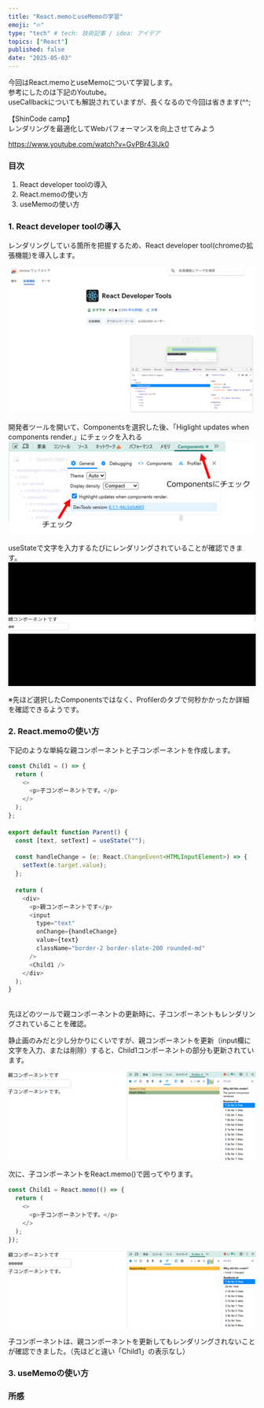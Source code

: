 ```yaml
---
title: "React.memoとuseMemoの学習"
emoji: "🔥"
type: "tech" # tech: 技術記事 / idea: アイデア
topics: ["React"]
published: false
date: "2025-05-03"
---
```


今回はReact.memoとuseMemoについて学習します。<br>参考にしたのは下記のYoutube。<br>useCallbackについても解説されていますが、長くなるので今回は省きます(^^;

【ShinCode camp】<br>レンダリングを最適化してWebパフォーマンスを向上させてみよう

https://www.youtube.com/watch?v=GvPBr43lJk0

### 目次
1. React developer toolの導入
2. React.memoの使い方
3. useMemoの使い方

### 1. React developer toolの導入

レンダリングしている箇所を把握するため、React developer tool(chromeの拡張機能)を導入します。<br>

![alt text](/images/59a6f8460cd6a3/image1.png)<br>

開発者ツールを開いて、Componentsを選択した後、「Higlight updates when components render.」にチェックを入れる<br>
![alt text](/images/59a6f8460cd6a3/image2.png)

useStateで文字を入力するたびにレンダリングされていることが確認できます。
![alt text](/images/59a6f8460cd6a3/movie-1.gif)

※先ほど選択したComponentsではなく、Profilerのタブで何秒かかったか詳細を確認できるようです。



### 2. React.memoの使い方

下記のような単純な親コンポーネントと子コンポーネントを作成します。

~~~javascript
const Child1 = () => {
  return (
    <>
      <p>子コンポーネントです。</p>
    </>
  );
};

export default function Parent() {
  const [text, setText] = useState("");

  const handleChange = (e: React.ChangeEvent<HTMLInputElement>) => {
    setText(e.target.value);
  };

  return (
    <div>
      <p>親コンポーネントです</p>
      <input
        type="text"
        onChange={handleChange}
        value={text}
        className="border-2 border-slate-200 rounded-md"
      />
      <Child1 />
    </div>
  );
}
~~~
<br>
先ほどのツールで親コンポーネントの更新時に、子コンポーネントもレンダリングされていることを確認。<br>

静止画のみだと少し分かりにくいですが、親コンポーネントを更新（input欄に文字を入力、または削除）すると、Child1コンポーネントの部分も更新されています。

![alt text](/images/59a6f8460cd6a3/image3.png)
<br>

次に、子コンポーネントをReact.memo()で囲ってやります。

~~~javascript
const Child1 = React.memo(() => {
  return (
    <>
      <p>子コンポーネントです。</p>
    </>
  );
});
~~~

![alt text](/images/59a6f8460cd6a3/image4.png)

子コンポーネントは、親コンポーネントを更新してもレンダリングされないことが確認できました。（先ほどと違い「Child1」の表示なし）<br>

### 3. useMemoの使い方



### 所感
